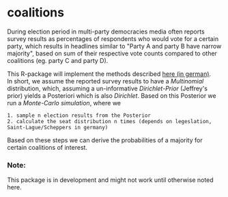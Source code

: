 coalitions
==========

During election period in multi-party democracies media often reports survey 
results as percentages of respondents who would vote for a certain party, 
which results in headlines similar to "Party A and party B have narrow majority", 
based on sum of their respective vote counts compared to other coalitions (eg. 
party C and party D). 

This R-package will implement the methods described 
[here (in german)](http://www.stablab.stat.uni-muenchen.de/sites/files/wahlen.pdf).  
In short, we assume the reported survey results to have a *Multinomial* distribution, which, 
assuming a un-informative *Dirichlet-Prior* (Jeffrey's prior) yields a Posteriori which is also
*Dirichlet*. Based on this Posterior we run a *Monte-Carlo simulation*, where we <br/>

    1. sample n election results from the Posterior
    2. calculate the seat distribution n times (depends on legeslation, Saint-Lague/Scheppers in germany) 

Based on these steps we can derive the probabilities of a majority for certain 
coalitions of interest. <br/>


<h3>Note:</h3>

This package is in development and might not work until otherwise noted here. 
